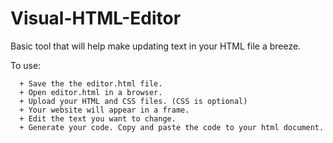 # Visual-HTML-Editor

Basic tool that will help make updating text in your HTML file a breeze.


To use:

      + Save the the editor.html file.
      + Open editor.html in a browser.
      + Upload your HTML and CSS files. (CSS is optional)
      + Your website will appear in a frame. 
      + Edit the text you want to change.
      + Generate your code. Copy and paste the code to your html document.
